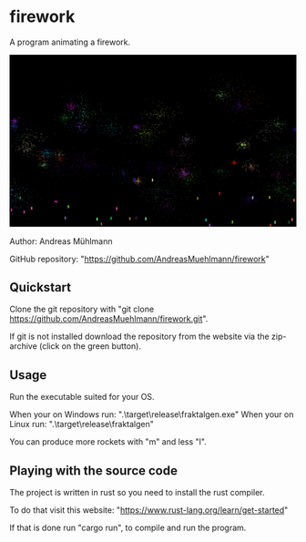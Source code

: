 # firework
A program animating a firework.

![alt text](https://github.com/AndreasMuehlmann/firework/blob/main/pictures/example.png)

Author: Andreas Mühlmann

GitHub repository: "https://github.com/AndreasMuehlmann/firework"

## Quickstart
Clone the git repository with
"git clone https://github.com/AndreasMuehlmann/firework.git".

If git is not installed download the
repository from the website via the zip-archive (click on the green button).

## Usage
Run the executable suited for your OS.

When your on Windows run: ".\target\release\fraktalgen.exe"
When your on Linux run: ".\target\release\fraktalgen"

You can produce more rockets with "m" and less "l".

## Playing with the source code
The project is written in rust so you need to install the rust compiler.

To do that visit this website: "https://www.rust-lang.org/learn/get-started"

If that is done run "cargo run", to compile and run the program.

